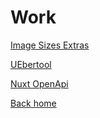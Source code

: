 # Work

[Image Sizes Extras](https://www.drupal.org/project/image_sizes_extras)

[UEbertool](https://github.com/ueberbit/uebertool)

[Nuxt OpenApi](https://github.com/woldtwerk/nuxt-openapi)

[Back home](/)
